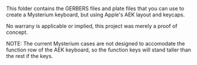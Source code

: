 This folder contains the GERBERS files and plate files that you can use to create a Mysterium keyboard, but using Apple's AEK layout and keycaps.

No warrany is applicable or implied, this project was merely a proof of concept.

NOTE: The current Mysterium cases are not designed to accomodate the function row of the AEK keyboard, so the function keys will stand taller than the rest if the keys.
